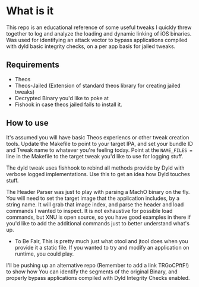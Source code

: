 
# What is it
This repo is an educational reference of some useful tweaks I quickly threw together to log and analyze the loading and dynamic linking of iOS binaries. Was used for identifying an attack vector to bypass applications compiled with dyld basic integrity checks, on a per app basis for jailed tweaks.

## Requirements
- Theos
- Theos-Jailed (Extension of standard theos library for creating jailed tweaks)
- Decrypted Binary you'd like to poke at
- Fishook in case theos jailed fails to install it.

## How to use

It's assumed you will have basic Theos experiencs or other tweak creation tools. Update the Makefile to point to your target IPA, and set your bundle ID and Tweak name to whatever you're feeling today. Point at the `NAME_FILES = ` line in the Makefile to the target tweak you'd like to use for logging stuff.

The dyld tweak uses fishhook to rebind all methods provide by Dyld with verbose logged implementations. Use this to get an idea how Dyld touches stuff.

The Header Parser was just to play with parsing a MachO binary on the fly. You will need to set the target image that the application includes, by a string name. It will grab that image index, and parse the header and load commands I wanted to inspect. It is not exhaustive for possible load commands, but XNU is open source, so you have good examples in there if you'd like to add the additional commands just to better understand what's up. 
- To Be Fair, This is pretty much just what otool and jtool does when you provide it a static file. If you wanted to try and modify an application on runtime, you could play. 

I'll be pushing up an alternative repo (Remember to add a link TRGoCPftF!) to show how You can identify the segments of the original Binary, and properly bypass applications compiled with Dyld Integrity Checks enabled.
